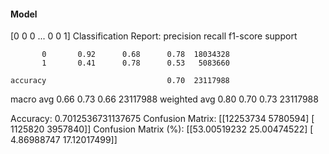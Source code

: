 #### Model
[0 0 0 ... 0 0 1]
Classification Report:
              precision    recall  f1-score   support

           0       0.92      0.68      0.78  18034328
           1       0.41      0.78      0.53   5083660

    accuracy                           0.70  23117988
   macro avg       0.66      0.73      0.66  23117988
weighted avg       0.80      0.70      0.73  23117988

Accuracy: 0.7012536731137675
Confusion Matrix:
[[12253734  5780594]
 [ 1125820  3957840]]
Confusion Matrix (%):
[[53.00519232 25.00474522]
 [ 4.86988747 17.12017499]]
